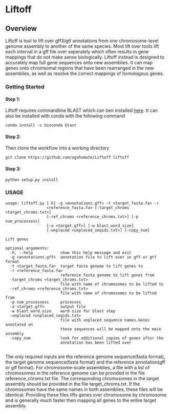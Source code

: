 # Liftoff
## Overview
Liftoff is tool to lift over gff3/gtf annotations from one chromosome-level genome assembly to another of the same species. Most lift over tools lift each interval in a gff file over seperately which often results in gene mappings that do not make sense biologically. Liftoff instead is designed to accurately map full gene sequences onto new assemblies. It can map genes onto chromsomal regions that have been rearranged in the new assemblies, as well as resolve the correct mappings of homologous genes. 

### Getting Started

#### Step 1:
Liftoff requires commandline BLAST which can ben installed [here](https://blast.ncbi.nlm.nih.gov/Blast.cgi?PAGE_TYPE=BlastDocs&DOC_TYPE=Download). It can also be installed with conda with the following command

```
conda install -c bioconda blast
```



#### Step 2: 
Then clone the workflow into a working directory 
```
git clone https://github.com/agshumate/Liftoff liftoff 
```

#### Step 3:
```
python setup.py install
```

### USAGE
```
usage: liftoff.py [-h] -g <annotations.gff> -t <target_fasta.fa> -r
                  <reference_fasta.fa> [-target_chroms <target_chroms.txt>]
                  [-ref_chroms <reference_chroms.txt>] [-p num_processess]
                  [-o <target.gff>] [-w blast_word_size]
                  [-unplaced <unplaced_seqids.txt>] [-copy_num]

Lift genes

optional arguments:
  -h, --help            show this help message and exit
  -g <annotations.gff>  annotation file to lift over in gff or gtf format
  -t <target_fasta.fa>  target fasta genome to lift genes to
  -r <reference_fasta.fa>
                        reference fasta genome to lift genes from
  -target_chroms <target_chroms.txt>
                        file with name of chromosomes to be lifted to
  -ref_chroms <reference_chroms.txt>
                        file with name of chromosomes to be lifted from
  -p num_processess     processes
  -o <target.gff>       output file
  -w blast_word_size    word size for blast step
  -unplaced <unplaced_seqids.txt>
                        file with unplaced sequence names.Genes annotated on
                        these sequences will be mapped onto the main assembly
  -copy_num             look for additional copies of genes after the
                        annotation has been lifted over
 
```
The only required inputs are the reference genome sequence(fasta format), the target genome sequence(fasta format) and the reference annotation(gff or gtf format). For chromosome-scale assemblies, a file with a list of chromosomes in the reference genome can be provided in the file reference_chroms.txt file. The corresponding chromosomes in the target assembly should be provided in the file target_chroms.txt. If the chromosomes have the same names in both assemblies, these files will be identical. Providing these files lifts genes over chromosome by chromosome and is generally much faster then mapping all genes to the entire target assembly. 
